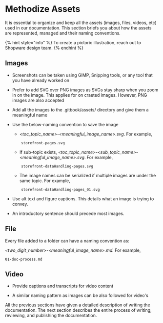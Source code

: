 # Methodize Assets

It is essential to organize and keep all the assets (images, files, videos, etc) used in our documentation. This section briefs you about how the assets are represented, managed and their naming conventions.

{% hint style="info" %} To create a pictoric illustration, reach out to Shopware design team.
{% endhint %}

## Images

* Screenshots can be taken using GIMP, Snipping tools, or any tool that you have already worked on

* Prefer to add SVG over PNG images as SVGs stay sharp when you zoom in on the image. This applies for on craeted images. However, PNG images are also accepted 

* Add all the images to the .gitbook/assets/ directory and give them a meaningful name

* Use the below-naming convention to save the image

    * *<toc_topic_name>-<meaningful_image_name>.svg*. For example,

    ```text
        storefront-pages.svg 
    ```

    * If sub-topic exists, *<toc_topic_name>-<sub_topic_name>-<meaningful_image_name>.svg*. For example,

    ```text
        storefront-dataHandling-pages.svg 
    ```

    * The image names can be serialized if multiple images are under the same topic. For example,

    ```text
        storefront-dataHandling-pages_01.svg 
    ```

* Use alt text and figure captions. This details what an image is trying to convey.

* An introductory sentence should precede most images.

## File

Every file added to a folder can have a naming convention as:

*<two_digit_number>-<meaningful_image_name>.md.* For example,

```text
01-doc-process.md
```

## Video

* Provide captions and transcripts for video content

* A similar naming pattern as images can be also followed for video's

All the previous sections have given a detailed description of writing the documentation. The next section describes the entire process of writing, reviewing, and publishing the documentation.
